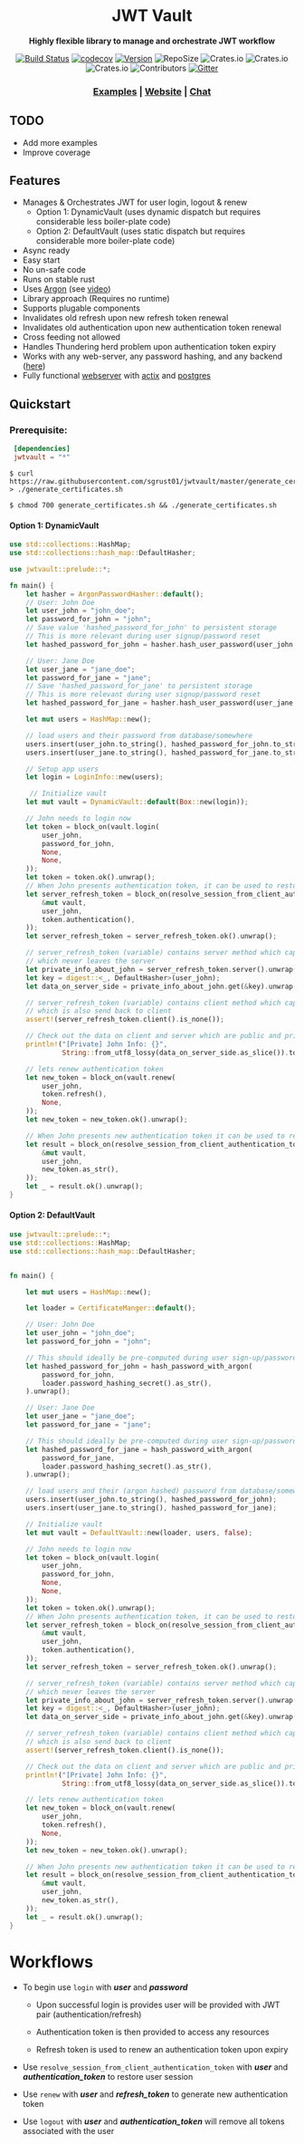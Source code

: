 <div align="center">
 <p><h1>JWT Vault</h1> </p>
  <p><strong>Highly flexible library to manage and orchestrate JWT workflow</strong> </p>
  <p>
  
[![Build Status](https://travis-ci.org/sgrust01/jwtvault.svg?branch=master)](https://travis-ci.org/sgrust01/jwtvault) 
[![codecov](https://codecov.io/gh/sgrust01/jwtvault/branch/master/graph/badge.svg)](https://codecov.io/gh/sgrust01/jwtvault)
[![Version](https://img.shields.io/badge/rustc-1.39+-blue.svg)](https://blog.rust-lang.org/2019/11/07/Rust-1.39.0.html) 
![RepoSize](https://img.shields.io/github/repo-size/sgrust01/jwtvault)
![Crates.io](https://img.shields.io/crates/l/jwtvault)
![Crates.io](https://img.shields.io/crates/v/jwtvault)
![Crates.io](https://img.shields.io/crates/d/jwtvault)
![Contributors](https://img.shields.io/github/contributors/sgrust01/jwtvault)
[![Gitter](https://badges.gitter.im/jwtvault/community.svg)](https://gitter.im/jwtvault/community?utm_source=badge&utm_medium=badge&utm_campaign=pr-badge)
</p>

  <h3>
    <a href="https://github.com/sgrust01/jwtvault_examples">Examples</a>
    <span> | </span>
    <a href="#">Website</a>
    <span> | </span>
    <a href="https://gitter.im/jwtvault/community?utm_source=share-link&utm_medium=link&utm_campaign=share-link">Chat</a>
  </h3>
</div>

## TODO
* Add more examples
* Improve coverage

## Features
* Manages & Orchestrates JWT for user login, logout & renew
    * Option 1: DynamicVault (uses dynamic dispatch but requires considerable less boiler-plate code)
    * Option 2: DefaultVault (uses static dispatch but requires considerable more boiler-plate code)
* Async ready
* Easy start
* No un-safe code
* Runs on stable rust
* Uses [Argon](https://en.wikipedia.org/wiki/Argon2) (see [video](https://www.youtube.com/watch?v=Sc3aHMCc4h0&t=339s))
* Library approach (Requires no runtime)
* Supports plugable components
* Invalidates old refresh upon new refresh token renewal
* Invalidates old authentication upon new authentication token renewal
* Cross feeding not allowed
* Handles Thundering herd problem upon authentication token expiry
* Works with any web-server, any password hashing, and any backend ([here](https://github.com/sgrust01/jwtvault_examples))
* Fully functional 
[webserver](https://github.com/sgrust01/jwtvault_examples#example-5-webserver) 
with [actix](https://github.com/actix/actix) 
and [postgres](https://github.com/sfackler/rust-postgres/tree/master/tokio-postgres)


## Quickstart

### Prerequisite:


 ```toml
  [dependencies]
  jwtvault = "*"
```

 ```shell script
$ curl https://raw.githubusercontent.com/sgrust01/jwtvault/master/generate_certificates.sh > ./generate_certificates.sh
```

```shell script
$ chmod 700 generate_certificates.sh && ./generate_certificates.sh
```

#### Option 1: DynamicVault

```rust
use std::collections::HashMap;
use std::collections::hash_map::DefaultHasher;

use jwtvault::prelude::*;

fn main() {
    let hasher = ArgonPasswordHasher::default();
    // User: John Doe
    let user_john = "john_doe";
    let password_for_john = "john";
    // Save value 'hashed_password_for_john' to persistent storage
    // This is more relevant during user signup/password reset
    let hashed_password_for_john = hasher.hash_user_password(user_john, password_for_john).unwrap();

    // User: Jane Doe
    let user_jane = "jane_doe";
    let password_for_jane = "jane";
    // Save 'hashed_password_for_jane' to persistent storage
    // This is more relevant during user signup/password reset
    let hashed_password_for_jane = hasher.hash_user_password(user_jane, password_for_jane).unwrap();

    let mut users = HashMap::new();

    // load users and their password from database/somewhere
    users.insert(user_john.to_string(), hashed_password_for_john.to_string());
    users.insert(user_jane.to_string(), hashed_password_for_jane.to_string());

    // Setup app users
    let login = LoginInfo::new(users);

     // Initialize vault
    let mut vault = DynamicVault::default(Box::new(login));

    // John needs to login now
    let token = block_on(vault.login(
        user_john,
        password_for_john,
        None,
        None,
    ));
    let token = token.ok().unwrap();
    // When John presents authentication token, it can be used to restore John's session info
    let server_refresh_token = block_on(resolve_session_from_client_authentication_token(
        &mut vault,
        user_john,
        token.authentication(),
    ));
    let server_refresh_token = server_refresh_token.ok().unwrap();

    // server_refresh_token (variable) contains server method which captures client private info
    // which never leaves the server
    let private_info_about_john = server_refresh_token.server().unwrap();
    let key = digest::<_, DefaultHasher>(user_john);
    let data_on_server_side = private_info_about_john.get(&key).unwrap();

    // server_refresh_token (variable) contains client method which captures client public info
    // which is also send back to client
    assert!(server_refresh_token.client().is_none());

    // Check out the data on client and server which are public and private respectively
    println!("[Private] John Info: {}",
             String::from_utf8_lossy(data_on_server_side.as_slice()).to_string());

    // lets renew authentication token
    let new_token = block_on(vault.renew(
        user_john,
        token.refresh(),
        None,
    ));
    let new_token = new_token.ok().unwrap();

    // When John presents new authentication token it can be used to restore session info
    let result = block_on(resolve_session_from_client_authentication_token(
        &mut vault,
        user_john,
        new_token.as_str(),
    ));
    let _ = result.ok().unwrap();
}
```

#### Option 2: DefaultVault

```rust
use jwtvault::prelude::*;
use std::collections::HashMap;
use std::collections::hash_map::DefaultHasher;


fn main() {

    let mut users = HashMap::new();

    let loader = CertificateManger::default();

    // User: John Doe
    let user_john = "john_doe";
    let password_for_john = "john";

    // This should ideally be pre-computed during user sign-up/password reset/change password
    let hashed_password_for_john = hash_password_with_argon(
        password_for_john,
        loader.password_hashing_secret().as_str(),
    ).unwrap();

    // User: Jane Doe
    let user_jane = "jane_doe";
    let password_for_jane = "jane";

    // This should ideally be pre-computed during user sign-up/password reset/change password
    let hashed_password_for_jane = hash_password_with_argon(
        password_for_jane,
        loader.password_hashing_secret().as_str(),
    ).unwrap();

    // load users and their (argon hashed) password from database/somewhere
    users.insert(user_john.to_string(), hashed_password_for_john);
    users.insert(user_jane.to_string(), hashed_password_for_jane);

    // Initialize vault
    let mut vault = DefaultVault::new(loader, users, false);

    // John needs to login now
    let token = block_on(vault.login(
        user_john,
        password_for_john,
        None,
        None,
    ));
    let token = token.ok().unwrap();
    // When John presents authentication token, it can be used to restore John's session info
    let server_refresh_token = block_on(resolve_session_from_client_authentication_token(
        &mut vault,
        user_john,
        token.authentication(),
    ));
    let server_refresh_token = server_refresh_token.ok().unwrap();

    // server_refresh_token (variable) contains server method which captures client private info
    // which never leaves the server
    let private_info_about_john = server_refresh_token.server().unwrap();
    let key = digest::<_, DefaultHasher>(user_john);
    let data_on_server_side = private_info_about_john.get(&key).unwrap();

    // server_refresh_token (variable) contains client method which captures client public info
    // which is also send back to client
    assert!(server_refresh_token.client().is_none());

    // Check out the data on client and server which are public and private respectively
    println!("[Private] John Info: {}",
             String::from_utf8_lossy(data_on_server_side.as_slice()).to_string());

    // lets renew authentication token
    let new_token = block_on(vault.renew(
        user_john,
        token.refresh(),
        None,
    ));
    let new_token = new_token.ok().unwrap();

    // When John presents new authentication token it can be used to restore session info
    let result = block_on(resolve_session_from_client_authentication_token(
        &mut vault,
        user_john,
        new_token.as_str(),
    ));
    let _ = result.ok().unwrap();
}
```


# Workflows

* To begin use `login` with ___***user***___ and ___***password***___

    * Upon successful login is provides user will be provided with JWT pair (authentication/refresh)

    * Authentication token is then provided to access any resources

    * Refresh token is used to renew an authentication token upon expiry

* Use `resolve_session_from_client_authentication_token` with ___***user***___ and ___***authentication_token***___ to restore user session

* Use `renew` with ___***user***___ and ___***refresh_token***___ to generate new authentication token

* Use `logout` with ___***user***___ and ___***authentication_token***___ will remove all tokens associated with the user

